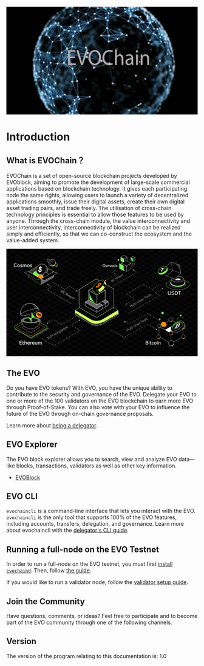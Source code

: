 
![Welcome to the EVOChain](./img/evo2022poster.png)

# Introduction

## What is EVOChain？

EVOChain is a set of open-source blockchain projects developed by EVOblock, aiming to promote the development of large-scale commercial applications based on blockchain technology. It gives each participating node the same rights, allowing users to launch a variety of decentralized applications smoothly, issue their digital assets, create their own digital asset trading pairs, and trade freely. The utilisation of cross-chain technology principles is essential to allow those features to be used by anyone. Through the cross-chain module, the value interconnectivity and user interconnectivity, interconnectivity of blockchain can be realized simply and efficiently, so that we can co-construct the ecosystem and the value-added system.

![EVO multichain framework](./img/evo2022ibc.png)


## The EVO

Do you have EVO tokens? With EVO, you have the unique ability to contribute to the security and governance of the EVO. Delegate your EVO to one or more of the 100 validators on the EVO blockchain to earn more EVO through Proof-of-Stake. You can also vote with your EVO to influence the future of the EVO through on-chain governance proposals.

Learn more about [being a delegator](./delegators/delegators-faq.html).



## EVO Explorer

The EVO block explorer allows you to search, view and analyze EVO data—like blocks, transactions, validators as well as other key information.

* [EVOBlock](https://www.evoblock.com)


## EVO CLI

`evochaincli` is a command-line interface that lets you interact with the EVO. `evochaincli` is the only tool that supports 100% of the EVO features, including accounts, transfers, delegation, and governance. Learn more about evochaincli with the [delegator's CLI guide](./delegators/delegators-guide-cli.html).


## Running a full-node on the EVO Testnet

In order to run a full-node on the EVO testnet, you must first [install `evochaind`](./getting-start/install-evo.html). Then, follow [the guide](./getting-start/install-evo.html).

If you would like to run a validator node, follow the [validator setup guide](./validators/validators-guide-cli.html).

## Join the Community

Have questions, comments, or ideas? Feel free to participate and to become part of the EVO community through one of the following channels.

## Version

The version of the program relating to this documentation is: 1.0


